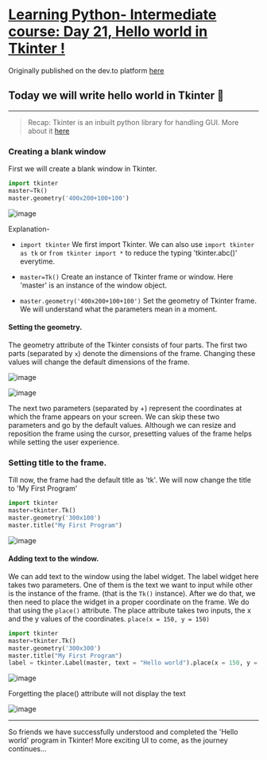 # [Learning Python- Intermediate course: Day 21, Hello world in Tkinter !](https://dev.to/aatmaj/learning-python-intermediate-course-day-21-hello-world-in-tkinter-g1n/edit)

Originally published on the dev.to platform [here](https://dev.to/aatmaj/learning-python-intermediate-course-day-21-hello-world-in-tkinter-g1n/edit)

Today we will write hello world in Tkinter 🤘
---
____
> Recap: Tkinter is an inbuilt python library for handling GUI. More about it [here](https://dev.to/aatmaj/learning-python-intermediate-course-day-17-tkinter-a-fast-and-easy-way-to-create-gui-applications-1if)

### Creating a blank window
First we will create a blank window in Tkinter.
```python
import tkinter
master=Tk()
master.geometry('400x200+100+100')
```

![image](https://dev-to-uploads.s3.amazonaws.com/uploads/articles/uryxfpihfrh9gikays34.png)

Explanation-
- `import tkinter` We first import Tkinter. We can also use `import tkinter as tk` or `from tkinter import *` to reduce the typing 'tkinter.abc()' everytime.

- `master=Tk()` Create an instance of Tkinter frame or window. Here 'master' is an instance of the window object.

- `master.geometry('400x200+100+100')` Set the geometry of Tkinter frame. We will understand what the parameters mean in a moment.

#### Setting the geometry.
The geometry attribute of the Tkinter consists of four parts. The first two parts (separated by `x`) denote the dimensions of the frame. Changing these values will change the default dimensions of the frame.

![image](https://dev-to-uploads.s3.amazonaws.com/uploads/articles/ebq0vk0zfiud0dfj1j1z.png)
 
![image](https://dev-to-uploads.s3.amazonaws.com/uploads/articles/plyezo1dwtr33z677r7j.png)


The next two parameters (separated by +) represent the coordinates at which the frame appears on your screen. We can skip these two parameters and go by the default values.  Although we can resize and reposition the frame using the cursor, presetting values of the frame helps while setting the user experience.

### Setting title to the frame.
Till now, the frame had  the default title as 'tk'. We will now change the title to 'My First Program'
```python
import tkinter
master=tkinter.Tk()
master.geometry('300x100')
master.title("My First Program")
```


![image](https://dev-to-uploads.s3.amazonaws.com/uploads/articles/1akl11pqz9d43fn5ay7m.png)
 
#### Adding text to the window. 
We can add text to the window using the label widget. The label widget here takes two parameters. One of them is the text we want to input while other is the instance of the frame. (that is the `Tk()` instance). After we do that, we then need to place the widget in a proper coordinate on the frame. We do that using the `place()` attribute. The place attribute takes two inputs, the x and the y values of the coordinates. `place(x = 150, y = 150)`
```python
import tkinter
master=tkinter.Tk()
master.geometry('300x300')
master.title("My First Program")
label = tkinter.Label(master, text = "Hello world").place(x = 150, y = 150)
```

![image](https://dev-to-uploads.s3.amazonaws.com/uploads/articles/hfeorjvm4170kodbem6a.png)

Forgetting the place() attribute will not display the text 

![image](https://dev-to-uploads.s3.amazonaws.com/uploads/articles/dziorbl0oocirm4dstm9.png)
 

____
So friends we have successfully understood and completed the 'Hello world' program in Tkinter! More exciting UI to come, as the journey continues...


 
